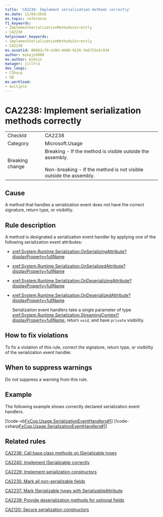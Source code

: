 ```yaml
---
title: 'CA2238: Implement serialization methods correctly'
ms.date: 11/04/2016
ms.topic: reference
f1_keywords:
- ImplementSerializationMethodsCorrectly
- CA2238
helpviewer_keywords:
- ImplementSerializationMethodsCorrectly
- CA2238
ms.assetid: 00882cf9-e10d-4d40-9126-3e6753e3c934
author: mikejo5000
ms.author: mikejo
manager: jillfra
dev_langs:
- CSharp
- VB
ms.workload:
- multiple
---
```

# CA2238: Implement serialization methods correctly

|||
|-|-|
|CheckId|CA2238|
|Category|Microsoft.Usage|
|Breaking change|Breaking - If the method is visible outside the assembly.<br /><br /> Non-breaking - If the method is not visible outside the assembly.|

## Cause
A method that handles a serialization event does not have the correct signature, return type, or visibility.

## Rule description
A method is designated a serialization event handler by applying one of the following serialization event attributes:

- <xref:System.Runtime.Serialization.OnSerializingAttribute?displayProperty=fullName>

- <xref:System.Runtime.Serialization.OnSerializedAttribute?displayProperty=fullName>

- <xref:System.Runtime.Serialization.OnDeserializingAttribute?displayProperty=fullName>

- <xref:System.Runtime.Serialization.OnDeserializedAttribute?displayProperty=fullName>

  Serialization event handlers take a single parameter of type <xref:System.Runtime.Serialization.StreamingContext?displayProperty=fullName>, return `void`, and have `private` visibility.

## How to fix violations
To fix a violation of this rule, correct the signature, return type, or visibility of the serialization event handler.

## When to suppress warnings
Do not suppress a warning from this rule.

## Example
The following example shows correctly declared serialization event handlers.

[!code-vb[FxCop.Usage.SerializationEventHandlers#1](../code-quality/codesnippet/VisualBasic/ca2238-implement-serialization-methods-correctly_1.vb)]
[!code-csharp[FxCop.Usage.SerializationEventHandlers#1](../code-quality/codesnippet/CSharp/ca2238-implement-serialization-methods-correctly_1.cs)]

## Related rules
[CA2236: Call base class methods on ISerializable types](../code-quality/ca2236.md)

[CA2240: Implement ISerializable correctly](../code-quality/ca2240.md)

[CA2229: Implement serialization constructors](../code-quality/ca2229.md)

[CA2235: Mark all non-serializable fields](../code-quality/ca2235.md)

[CA2237: Mark ISerializable types with SerializableAttribute](../code-quality/ca2237.md)

[CA2239: Provide deserialization methods for optional fields](../code-quality/ca2239.md)

 [CA2120: Secure serialization constructors](../code-quality/ca2120.md)
